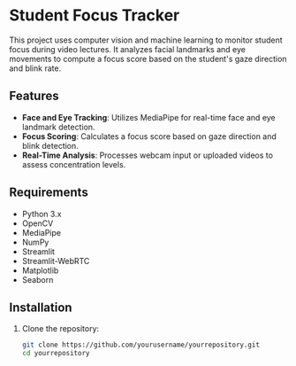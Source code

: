 # Student Focus Tracker

This project uses computer vision and machine learning to monitor student focus during video lectures. It analyzes facial landmarks and eye movements to compute a focus score based on the student's gaze direction and blink rate.

## Features

- **Face and Eye Tracking**: Utilizes MediaPipe for real-time face and eye landmark detection.
- **Focus Scoring**: Calculates a focus score based on gaze direction and blink detection.
- **Real-Time Analysis**: Processes webcam input or uploaded videos to assess concentration levels.

## Requirements

- Python 3.x
- OpenCV
- MediaPipe
- NumPy
- Streamlit
- Streamlit-WebRTC
- Matplotlib
- Seaborn

## Installation

1. Clone the repository:
   ```bash
   git clone https://github.com/yourusername/yourrepository.git
   cd yourrepository
